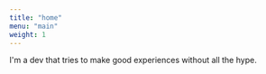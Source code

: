 ```yaml
---
title: "home"
menu: "main"
weight: 1
---
```


I'm a dev that tries to make good experiences without all the hype.